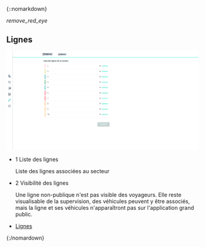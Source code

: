 ﻿{::nomarkdown}
<article id="lines" class="article">
<div class="row">
	<div class="section col s12 m12 l10 bodybox">
		<a class="btn-floating btn-large waves-effect waves-light printButton" onclick="setArticleView()"><i class="material-icons">remove_red_eye</i></a>
		<h1>Lignes</h1>
		<div id="supervision-lines-cat1" class="section scrollspy">
			<div class="row valign-wrapper">
				<div class="col s12 m12 l12">
					<div class="material-placeholder"><img src="/images/fr/supervision_lines.png" alt="" class="greyBorder responsive-img materialboxed" data-caption="Interface Lignes de la supervision"></div>
				</div>
			</div>
			<ul class="collection">
				<li class="collection-item avatar"><span class="number-icon circle cyan lighten-5">1</span> <span class="title">Liste des lignes</span>
					<p>Liste des lignes associées au secteur</p></li>
				<li class="collection-item avatar"><span class="number-icon circle cyan lighten-5">2</span> <span class="title">Visibilité des lignes</span>
					<p>Une ligne non-publique n'est pas visible des voyageurs. Elle reste visualisable de la supervision, des véhicules peuvent y être associés, mais la ligne et ses véhicules n'apparaîtront pas sur l'application grand public.</p></li>
			</ul>
		</div>
	</div>
	<div class="col hide-on-small-only m3 l2 articleNav">
		<ul class="section table-of-contents">
			<li><a href="#supervision-lines-cat1">Lignes</a></li>
		</ul>
	</div>
</div>
</article>
{:/nomardown}